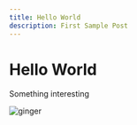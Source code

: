 ```yaml
---
title: Hello World
description: First Sample Post
---
```


# Hello World

Something interesting

![ginger](/assets/posts/hello-world.md/ginger.jpg)

